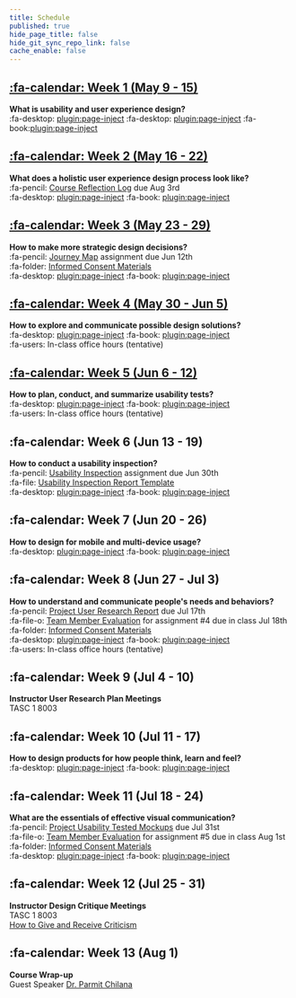 ```yaml
---
title: Schedule
published: true
hide_page_title: false
hide_git_sync_repo_link: false
cache_enable: false
---
```


## [:fa-calendar: Week 1 (May 9 - 15)](/home/module-01)
**What is usability and user experience design?**  
:fa-desktop: [plugin:page-inject](/all-slides/week-01-1?template=partials/pdflinkonly)
:fa-desktop: [plugin:page-inject](/all-slides/week-01-2?template=partials/pdflinkonly)
:fa-book:[plugin:page-inject](/all-readings/week-01?template=partials/embedlycardlinkonly)  

## [:fa-calendar: Week 2 (May 16 - 22)](/home/module-02)
**What does a holistic user experience design process look like?**  
:fa-pencil: [Course Reflection Log](https://sso.canvaslms.com/courses/1413912/assignments/9519528) due Aug 3rd  
:fa-desktop: [plugin:page-inject](/all-slides/week-02?template=partials/pdflinkonly)
:fa-book: [plugin:page-inject](/all-readings/week-02?template=partials/embedlycardlinkonly)  

## [:fa-calendar: Week 3 (May 23 - 29)](/home/module-03)
**How to make more strategic design decisions?**   
:fa-pencil: [Journey Map](https://canvas.sfu.ca/courses/38847/assignments/292821) assignment due Jun 12th  
:fa-folder: [Informed Consent Materials](https://sso.canvaslms.com/courses/1413912/files/folder/Handouts/Informed%20Consent)  
:fa-desktop: [plugin:page-inject](/all-slides/week-03?template=partials/pdflinkonly)
:fa-book: [plugin:page-inject](/all-readings/week-03?template=partials/embedlycardlinkonly)  

## [:fa-calendar: Week 4 (May 30 - Jun 5)](/home/module-04)
**How to explore and communicate possible design solutions?**   
:fa-desktop: [plugin:page-inject](/all-slides/week-04?template=partials/pdflinkonly)
:fa-book: [plugin:page-inject](/all-readings/week-04?template=partials/embedlycardlinkonly)  
:fa-users: In-class office hours (tentative)  

## [:fa-calendar: Week 5 (Jun 6 - 12)](/home/module-05)
**How to plan, conduct, and summarize usability tests?**  
:fa-desktop: [plugin:page-inject](/all-slides/week-05?template=partials/pdflinkonly)
:fa-book: [plugin:page-inject](/all-readings/week-05?template=partials/embedlycardlinkonly)  
:fa-users: In-class office hours (tentative)

## :fa-calendar: Week 6 (Jun 13 - 19)
**How to conduct a usability inspection?**   
:fa-pencil: [Usability Inspection](https://sso.canvaslms.com/courses/1413912/assignments/9519532) assignment due Jun 30th  
:fa-file: [Usability Inspection Report Template](https://sso.canvaslms.com/courses/1413912/files/folder/Handouts/Usability%20Inspection%20Report%20Template)  
:fa-desktop: [plugin:page-inject](/all-slides/week-06?template=partials/pdflinkonly)
:fa-book: [plugin:page-inject](/all-readings/week-06?template=partials/embedlycardlinkonly)    

## :fa-calendar: Week 7 (Jun 20 - 26)
**How to design for mobile and multi-device usage?**  
:fa-desktop: [plugin:page-inject](/all-slides/week-07?template=partials/pdflinkonly)
:fa-book: [plugin:page-inject](/all-readings/week-07?template=partials/embedlycardlinkonly)  

## :fa-calendar: Week 8 (Jun 27 - Jul 3)
**How to understand and communicate people's needs and behaviors?**   
:fa-pencil: [Project User Research Report](https://sso.canvaslms.com/courses/1413912/assignments/9519534) due Jul 17th  
:fa-file-o: [Team Member Evaluation](https://sso.canvaslms.com/courses/1413912/files/folder/Handouts/Team%20Member%20Evaluations) for  assignment #4 due in class Jul 18th  
:fa-folder: [Informed Consent Materials](https://sso.canvaslms.com/courses/1413912/files/folder/Handouts/Informed%20Consent)  
:fa-desktop: [plugin:page-inject](/all-slides/week-08?template=partials/pdflinkonly)
:fa-book: [plugin:page-inject](/all-readings/week-08?template=partials/embedlycardlinkonly)  
:fa-users: In-class office hours (tentative)  

## :fa-calendar: Week 9 (Jul 4 - 10)
**Instructor User Research Plan Meetings**  
TASC 1 8003

## :fa-calendar: Week 10 (Jul 11 - 17)
**How to design products for how people think, learn and feel?**  
:fa-desktop: [plugin:page-inject](/all-slides/week-10?template=partials/pdflinkonly)
:fa-book: [plugin:page-inject](/all-readings/week-10?template=partials/embedlycardlinkonly)  

## :fa-calendar: Week 11 (Jul 18 - 24)
**What are the essentials of effective visual communication?**   
:fa-pencil: [Project Usability Tested Mockups](https://sso.canvaslms.com/courses/1413912/assignments/9519533) due Jul 31st    
:fa-file-o: [Team Member Evaluation](https://sso.canvaslms.com/courses/1413912/files/folder/Handouts/Team%20Member%20Evaluations) for assignment #5 due in class Aug 1st  
:fa-folder: [Informed Consent Materials](https://sso.canvaslms.com/courses/1413912/files/folder/Handouts/Informed%20Consent)  
:fa-desktop: [plugin:page-inject](/all-slides/week-11?template=partials/pdflinkonly)
:fa-book: [plugin:page-inject](/all-readings/week-11?template=partials/embedlycardlinkonly)  

## :fa-calendar: Week 12 (Jul 25 - 31)
**Instructor Design Critique Meetings**  
TASC 1 8003  
<i class="fa fa-book" aria-hidden="true"></i> [How to Give and Receive Criticism](http://scottberkun.com/essays/35-how-to-give-and-receive-criticism/)

## :fa-calendar: Week 13 (Aug 1)
**Course Wrap-up**  
Guest Speaker [Dr. Parmit Chilana](http://hci.cs.sfu.ca/)
